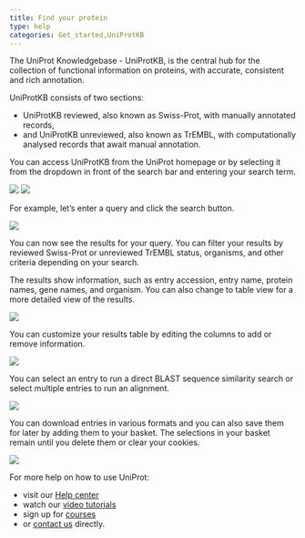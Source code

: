 ```yaml
---
title: Find your protein
type: help
categories: Get_started,UniProtKB
---
```

The UniProt Knowledgebase - UniProtKB, is the central hub for the collection of functional information on proteins, with accurate, consistent and rich annotation.

UniProtKB consists of two sections: 
* UniProtKB reviewed, also known as Swiss-Prot, with manually annotated records, 
* and UniProtKB unreviewed, also known as TrEMBL, with computationally analysed records that await manual annotation. 

You can access UniProtKB from the UniProt homepage or by selecting it from the dropdown in front of the search bar and entering your search term.

![](https://github.com/ebi-uniprot/uniprot-manual/blob/main/images/Find%20your%20protein_1.png?raw=true)
![](https://github.com/ebi-uniprot/uniprot-manual/blob/main/images/Find%20your%20protein_2.png?raw=true)

For example, let’s enter a query and click the search button.

![](https://github.com/ebi-uniprot/uniprot-manual/blob/main/images/Find%20your%20protein_3.png?raw=true)

You can now see the results for your query. You can filter your results by reviewed Swiss-Prot or unreviewed TrEMBL status, organisms, and other criteria depending on your search.

The results show information, such as entry accession, entry name, protein names, gene names, and organism. You can also change to table view for a more detailed view of the results.

![](https://github.com/ebi-uniprot/uniprot-manual/blob/main/images/Find%20your%20protein_4.png?raw=true)

You can customize your results table by editing the columns to add or remove information. 

![](https://github.com/ebi-uniprot/uniprot-manual/blob/main/images/Find%20your%20protein_5.png?raw=true)

You can select an entry to run a direct BLAST sequence similarity search or select multiple entries to run an alignment.

![](https://github.com/ebi-uniprot/uniprot-manual/blob/main/images/Find%20your%20protein_6.png?raw=true)

You can download entries in various formats and you can also save them for later by adding them to your basket. The selections in your basket remain until you delete them or clear your cookies.

![](https://github.com/ebi-uniprot/uniprot-manual/blob/main/images/Find%20your%20protein_7.png?raw=true)

For more help on how to use UniProt:
* visit our [Help center](https://www.uniprot.org/help)
* watch our [video tutorials](https://www.youtube.com/c/uniprotvideos/videos)
* sign up for [courses](https://www.ebi.ac.uk/training/search-results?query=uniprot&domain=ebiweb_training&page=1&facets=)
* or [contact us](https://www.uniprot.org/contact) directly.

